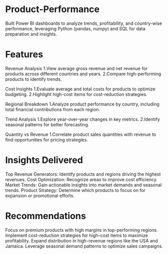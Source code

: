 # Product-Performance
Built Power BI dashboards to analyze trends, profitability, and country-wise performance, leveraging Python (pandas, numpy) and SQL for data preparation and insights.

# Features
Revenue Analysis
1.View average gross revenue and net revenue for products across different countries and years.
2.Compare high-performing products to identify trends.

Cost Insights
1.Evaluate average and total costs for products to optimize budgeting.
2.Highlight high-cost items for cost-reduction strategies.

Regional Breakdown
1.Analyze product performance by country, including total financial contributions from each region.

Trend Analysis
1.Explore year-over-year changes in key metrics.
2.Identify seasonal patterns for better forecasting.

Quantity vs Revenue
1.Correlate product sales quantities with revenue to find opportunities for pricing strategies.

# Insights Delivered
Top Revenue Generators: Identify products and regions driving the highest revenues.
Cost Optimization: Recognize areas to improve cost efficiency.
Market Trends: Gain actionable insights into market demands and seasonal trends.
Product Strategy: Determine which products to focus on for expansion or promotional efforts.

# Recommendations
Focus on premium products with high margins in top-performing regions.
Implement cost-reduction strategies for high-cost items to maximize profitability.
Expand distribution in high-revenue regions like the USA and Jamaica.
Leverage seasonal demand patterns to optimize sales campaigns.

